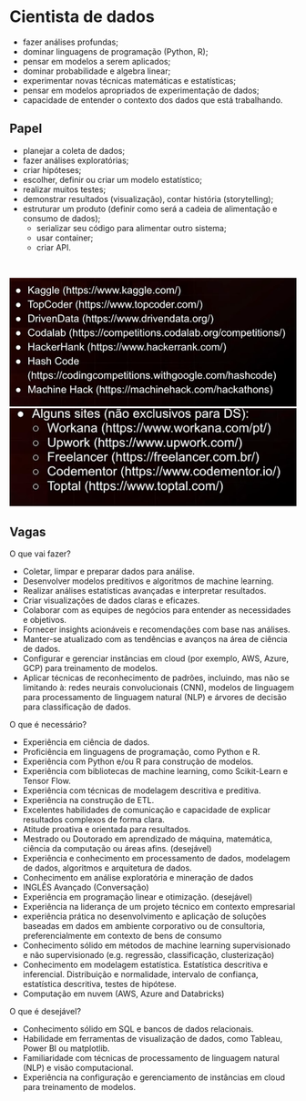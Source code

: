 # Cientista de dados
* fazer análises profundas;
* dominar linguagens de programação (Python, R);
* pensar em modelos a serem aplicados;
* dominar probabilidade e algebra linear;
* experimentar novas técnicas matemáticas e estatísticas;
* pensar em modelos apropriados de experimentação de dados;
* capacidade de entender o contexto dos dados que está trabalhando.

## Papel
* planejar a coleta de dados;
* fazer análises exploratórias;
* criar hipóteses;
* escolher, definir ou criar um modelo estatístico;
* realizar muitos testes;
* demonstrar resultados (visualização), contar história (storytelling);
* estruturar um produto (definir como será a cadeia de alimentação e consumo de dados);
    * serializar seu código para alimentar outro sistema;
    * usar container;
    * criar API.

<br>

![Alt text](../img/sitesCompeticoes.png)
![Alt text](../img/sitesFreelancer.png)

## Vagas
O que vai fazer?

* Coletar, limpar e preparar dados para análise.
* Desenvolver modelos preditivos e algoritmos de machine learning.
* Realizar análises estatísticas avançadas e interpretar resultados.
* Criar visualizações de dados claras e eficazes.
* Colaborar com as equipes de negócios para entender as necessidades e objetivos.
* Fornecer insights acionáveis e recomendações com base nas análises.
* Manter-se atualizado com as tendências e avanços na área de ciência de dados.
* Configurar e gerenciar instâncias em cloud (por exemplo, AWS, Azure, GCP) para treinamento de modelos.
* Aplicar técnicas de reconhecimento de padrões, incluindo, mas não se limitando à: redes neurais convolucionais (CNN), modelos de linguagem para processamento de linguagem natural (NLP) e árvores de decisão para classificação de dados.


O que é necessário?

* Experiência em ciência de dados.
* Proficiência em linguagens de programação, como Python e R.
* Experiência com Python e/ou R para construção de modelos.
* Experiência com bibliotecas de machine learning, como Scikit-Learn e Tensor Flow.
* Experiência com técnicas de modelagem descritiva e preditiva.
* Experiência na construção de ETL.
* Excelentes habilidades de comunicação e capacidade de explicar resultados complexos de forma clara.
* Atitude proativa e orientada para resultados.
* Mestrado ou Doutorado em aprendizado de máquina, matemática, ciência da computação ou áreas afins. (desejável)
* Experiência e conhecimento em processamento de dados, modelagem de dados, algoritmos e arquitetura de dados.
* Conhecimento em análise exploratória e mineração de dados
* INGLÊS Avançado (Conversação)
* Experiência em programação linear e otimização. (desejável)
* Experiência na liderança de um projeto técnico em contexto empresarial
* experiência prática no desenvolvimento e aplicação de soluções baseadas em dados em ambiente corporativo ou de consultoria, preferencialmente em contexto de bens de consumo
* Conhecimento sólido em métodos de machine learning supervisionado e não supervisionado (e.g. regressão, classificação, clusterização)
* Conhecimento em modelagem estatística. Estatística descritiva e inferencial. Distribuição e normalidade, intervalo de confiança, estatística descritiva, testes de hipótese.
* Computação em nuvem (AWS, Azure and Databricks)


O que é desejável?

* Conhecimento sólido em SQL e bancos de dados relacionais.
* Habilidade em ferramentas de visualização de dados, como Tableau, Power BI ou matplotlib.
* Familiaridade com técnicas de processamento de linguagem natural (NLP) e visão computacional.
* Experiência na configuração e gerenciamento de instâncias em cloud para treinamento de modelos.